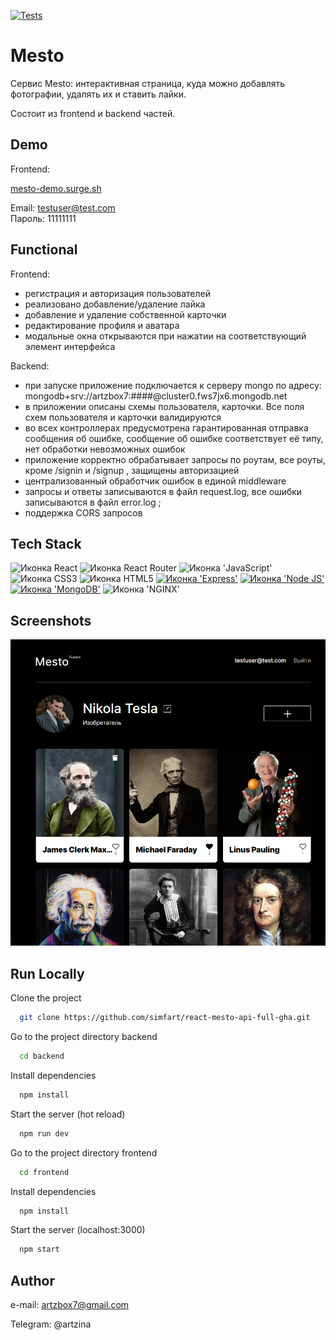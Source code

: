 [![Tests](https://github.com/yandex-praktikum/react-mesto-api-full-gha/actions/workflows/tests.yml/badge.svg)](https://github.com/yandex-praktikum/react-mesto-api-full-gha/actions/workflows/tests.yml)

# Mesto

Cервис Mesto: интерактивная страница, куда можно добавлять фотографии, удалять их и ставить лайки.

Состоит из frontend и backend частей.

## Demo

Frontend:

[mesto-demo.surge.sh](https://mesto-demo.surge.sh/)

Email: testuser@test.com  
Пароль: 11111111

## Functional

Frontend:

- регистрация и авторизация пользователей
- реализовано добавление/удаление лайка
- добавление и удаление собственной карточки
- редактирование профиля и аватара
- модальные окна открываются при нажатии на соответствующий элемент интерфейса

Backend:

- при запуске приложение подключается к серверу mongo по адресу: mongodb+srv://artzbox7:####@cluster0.fws7jx6.mongodb.net
- в приложении описаны схемы пользователя, карточки. Все поля схем пользователя и карточки валидируются
- во всех контроллерах предусмотрена гарантированная отправка сообщения об ошибке, сообщение об ошибке соответствует её типу, нет обработки невозможных ошибок
- приложение корректно обрабатывает запросы по роутам, все роуты, кроме /signin и /signup , защищены авторизацией
- централизованный обработчик ошибок в единой middleware
- запросы и ответы записываются в файл request.log, все ошибки записываются в файл error.log ;
- поддержка CORS запросов

## Tech Stack

<span>
  <img src="https://img.shields.io/badge/React-20232A?style=for-the-badge&logo=react&logoColor=61DAFB" alt="Иконка React">
  <img src="https://img.shields.io/badge/React_Router-CA4245?style=for-the-badge&logo=react-router&logoColor=white" alt="Иконка React Router">
  <img src="https://img.shields.io/badge/JavaScript-323330?style=for-the-badge&logo=javascript&logoColor=F7DF1E" alt="Иконка 'JavaScript'">
  <img src="https://img.shields.io/badge/CSS3-1572B6?style=for-the-badge&logo=css3&logoColor=white" alt="Иконка CSS3">
  <img src="https://img.shields.io/badge/HTML5-E34F26?style=for-the-badge&logo=html5&logoColor=white" alt="Иконка HTML5">
  <a href=""><img src="https://img.shields.io/badge/Express.js-000000?style=for-the-badge&logo=express&logoColor=white" alt="Иконка 'Express'"></a>
  <a href=""><img src="https://img.shields.io/badge/Node.js-339933?style=for-the-badge&logo=nodedotjs&logoColor=white" alt="Иконка 'Node JS'"></a>
  <a href=""><img src="https://img.shields.io/badge/MongoDB-4EA94B?style=for-the-badge&logo=mongodb&logoColor=white" alt="Иконка 'MongoDB'"></a>
  <img src="https://img.shields.io/badge/Nginx-009639?style=for-the-badge&logo=nginx&logoColor=white" alt="Иконка 'NGINX'">
</span>

## Screenshots

![Desktop app screenshot](./screenshot/mesto_desk.png)

## Run Locally

Clone the project

```bash
  git clone https://github.com/simfart/react-mesto-api-full-gha.git
```

Go to the project directory backend

```bash
  cd backend
```

Install dependencies

```bash
  npm install
```

Start the server (hot reload)

```bash
  npm run dev
```

Go to the project directory frontend

```bash
  cd frontend
```

Install dependencies

```bash
  npm install
```

Start the server (localhost:3000)

```bash
  npm start
```

## Author

e-mail: artzbox7@gmail.com

Telegram: @artzina
